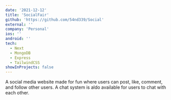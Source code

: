 ```yaml
---
date: '2021-12-12'
title: 'SocialFair'
github: 'https://github.com/54nd339/Social'
external: ''
company: 'Personal'
ios: ''
android: ''
tech:
  - Next
  - MongoDB
  - Express
  - TailwindCSS
showInProjects: false
---
```


A social media website made for fun where users can post, like, comment, and follow other users. A chat system is aldo available for users to chat with each other.